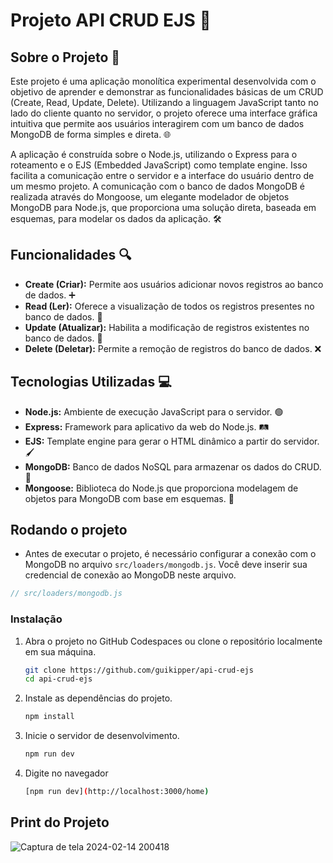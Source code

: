 # Projeto API CRUD EJS 🚀

## Sobre o Projeto 📖

Este projeto é uma aplicação monolítica experimental desenvolvida com o objetivo de aprender e demonstrar as funcionalidades básicas de um CRUD (Create, Read, Update, Delete). Utilizando a linguagem JavaScript tanto no lado do cliente quanto no servidor, o projeto oferece uma interface gráfica intuitiva que permite aos usuários interagirem com um banco de dados MongoDB de forma simples e direta. 🌐

A aplicação é construída sobre o Node.js, utilizando o Express para o roteamento e o EJS (Embedded JavaScript) como template engine. Isso facilita a comunicação entre o servidor e a interface do usuário dentro de um mesmo projeto. A comunicação com o banco de dados MongoDB é realizada através do Mongoose, um elegante modelador de objetos MongoDB para Node.js, que proporciona uma solução direta, baseada em esquemas, para modelar os dados da aplicação. 🛠️

## Funcionalidades 🔍

- **Create (Criar):** Permite aos usuários adicionar novos registros ao banco de dados. ➕
- **Read (Ler):** Oferece a visualização de todos os registros presentes no banco de dados. 📖
- **Update (Atualizar):** Habilita a modificação de registros existentes no banco de dados. 🔄
- **Delete (Deletar):** Permite a remoção de registros do banco de dados. ❌

## Tecnologias Utilizadas 💻

- **Node.js:** Ambiente de execução JavaScript para o servidor. 🟢
- **Express:** Framework para aplicativo da web do Node.js. 🛤️
- **EJS:** Template engine para gerar o HTML dinâmico a partir do servidor. 🖌️
- **MongoDB:** Banco de dados NoSQL para armazenar os dados do CRUD. 🍃
- **Mongoose:** Biblioteca do Node.js que proporciona modelagem de objetos para MongoDB com base em esquemas. 📐


## Rodando o projeto
- Antes de executar o projeto, é necessário configurar a conexão com o MongoDB no arquivo `src/loaders/mongodb.js`. Você deve inserir sua credencial de conexão ao MongoDB neste arquivo.

```javascript
// src/loaders/mongodb.js
```

### Instalação
1. Abra o projeto no GitHub Codespaces ou clone o repositório localmente em sua máquina.
    ```bash
    git clone https://github.com/guikipper/api-crud-ejs
    cd api-crud-ejs
    ```

2. Instale as dependências do projeto.

    ```bash
    npm install
    ```

3. Inicie o servidor de desenvolvimento.

    ```bash
    npm run dev
    ```
    
3. Digite no navegador

    ```bash
    [npm run dev](http://localhost:3000/home)
    ```

## Print do Projeto

![Captura de tela 2024-02-14 200418](https://github.com/guikipper/api-crud-ejs/assets/33471042/d7f31db7-91c4-4f3d-b79e-67b599bbd8da)

